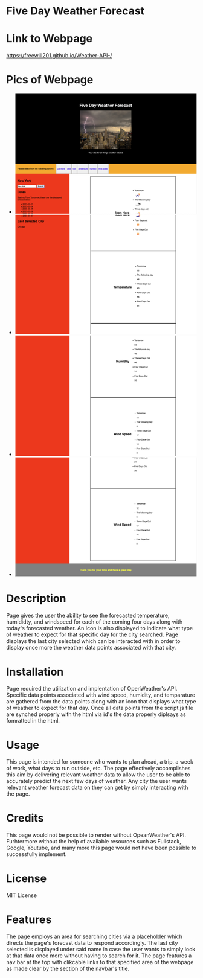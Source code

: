 # Five Day Weather Forecast

# Link to Webpage

https://freewill201.github.io/Weather-API-/ 

# Pics of Webpage

- ![ Picture Of Top Of Webpage]( /Pics/Screenshot%202023-03-22%20at%206.35.59%20PM.png "Top Of Webpage")
- ![ Picture Of Top/Mid Of Webpage]( /Pics/Screenshot%202023-03-22%20at%206.36.25%20PM.png "Top/Mid")
- ![ Picture Of Bot/Mid Of Webpage]( /Pics/Screenshot%202023-03-22%20at%206.37.01%20PM.png "Bot/Mid")
- ![ Picture Of Bottom Of Webpage]( /Pics/Screenshot%202023-03-22%20at%206.37.25%20PM.png "Bottom Of Webpage")


# Description 

Page gives the user the ability to see the forecasted temperature, humididty, and windspeed for each of the coming four 
days along with today's forecasted weather. An Icon is also displayed to indicate what type of weather to expect for that specific day for the city searched. Page displays the last city selected which can be interacted with in order to display once more the weather data points associated with that city. 

# Installation 

Page required the utilization and implentation of OpenWeather's API. Specific data points associated with wind speed, humidity, and temparature are gathered from the data points along with an icon that displays what type of weather to expect for that day. Once all data points from the script.js file are synched properly with the html via id's the data properly diplsays as fomratted in the html. 

# Usage

This page is intended for someone who wants to plan ahead, a trip, a week of work, what days to run outside, etc. The page effectively accomplishes this aim by delivering relevant weather data to allow the user to be able to accurately predict the next few days of weather. Any city the user wants relevant weather forecast data on they can get by simply interacting with the page. 

# Credits

This page would not be possible to render without OpeanWeather's API. Furhtermore without the help of available resources such as Fullstack, Google, Youtube, and many more this page would not have been possible to successfully implement.

# License 

MIT License 

# Features

The page employs an area for searching cities via a placeholder which directs the page's forecast data to respond accordingly. The last city selected is displayed under said name in case the user wants to simply look at that data once more without having to search for it. The page features a nav bar at the top with clikcable links to that specified area of the webpage as made clear by the section of the navbar's title. 